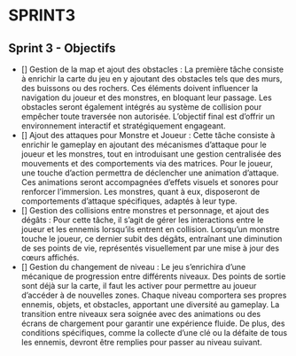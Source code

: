 # SPRINT3

## Sprint 3 - Objectifs

- []  Gestion de la map et ajout des obstacles :
La première tâche consiste à enrichir la carte du jeu en y ajoutant des obstacles tels que des murs, des buissons ou des rochers. Ces éléments doivent influencer la navigation du joueur et des monstres, en bloquant leur passage. Les obstacles seront également intégrés au système de collision pour empêcher toute traversée non autorisée. L’objectif final est d’offrir un environnement interactif et stratégiquement engageant.
- []  Ajout des attaques pour Monstre et Joueur :
Cette tâche consiste à enrichir le gameplay en ajoutant des mécanismes d’attaque pour le joueur et les monstres, tout en introduisant une gestion centralisée des mouvements et des comportements via des matrices.
Pour le joueur, une touche d’action permettra de déclencher une animation d’attaque. Ces animations seront accompagnées d’effets visuels et sonores pour renforcer l’immersion. Les monstres, quant à eux, disposeront de comportements d’attaque spécifiques, adaptés à leur type.
- [] Gestion des collisions entre monstres et personnage, et ajout des dégâts :
Pour cette tâche, il s’agit de gérer les interactions entre le joueur et les ennemis lorsqu’ils entrent en collision. Lorsqu’un monstre touche le joueur, ce dernier subit des dégâts, entraînant une diminution de ses points de vie, représentés visuellement par une mise à jour des cœurs affichés.
- [] Gestion du changement de niveau :
Le jeu s’enrichira d’une mécanique de progression entre différents niveaux. Des points de sortie sont déjà sur la carte, il faut les activer pour permettre au joueur d’accéder à de nouvelles zones. Chaque niveau comportera ses propres ennemis, objets, et obstacles, apportant une diversité au gameplay. La transition entre niveaux sera soignée avec des animations ou des écrans de chargement pour garantir une expérience fluide. De plus, des conditions spécifiques, comme la collecte d’une clé ou la défaite de tous les ennemis, devront être remplies pour passer au niveau suivant.
